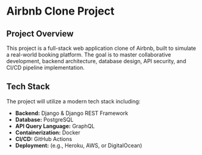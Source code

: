 # Airbnb Clone Project

## Project Overview
This project is a full-stack web application clone of Airbnb, built to simulate a real-world booking platform. The goal is to master collaborative development, backend architecture, database design, API security, and CI/CD pipeline implementation.

## Tech Stack
The project will utilize a modern tech stack including:
- **Backend:** Django & Django REST Framework
- **Database:** PostgreSQL
- **API Query Language:** GraphQL
- **Containerization:** Docker
- **CI/CD:** GitHub Actions
- **Deployment:** (e.g., Heroku, AWS, or DigitalOcean)
